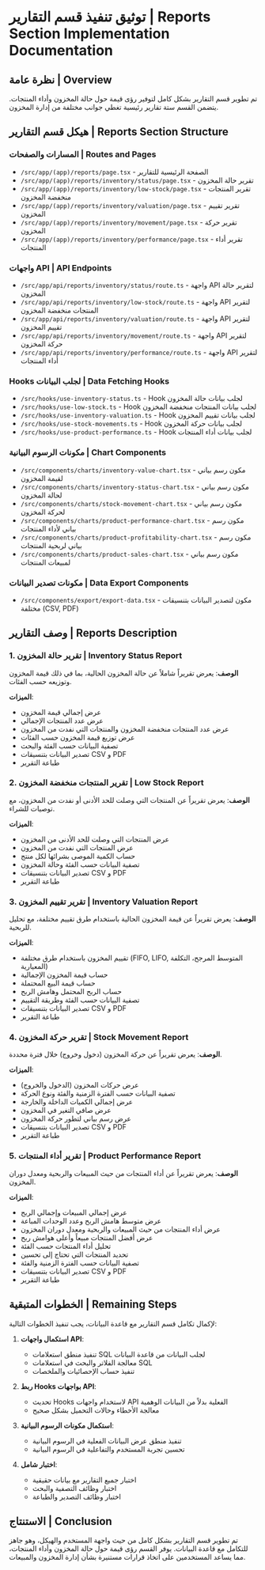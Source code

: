 # توثيق تنفيذ قسم التقارير | Reports Section Implementation Documentation

## نظرة عامة | Overview

تم تطوير قسم التقارير بشكل كامل لتوفير رؤى قيمة حول حالة المخزون وأداء المنتجات. يتضمن القسم ستة تقارير رئيسية تغطي جوانب مختلفة من إدارة المخزون.

## هيكل قسم التقارير | Reports Section Structure

### المسارات والصفحات | Routes and Pages

- `/src/app/(app)/reports/page.tsx` - الصفحة الرئيسية للتقارير
- `/src/app/(app)/reports/inventory/status/page.tsx` - تقرير حالة المخزون
- `/src/app/(app)/reports/inventory/low-stock/page.tsx` - تقرير المنتجات منخفضة المخزون
- `/src/app/(app)/reports/inventory/valuation/page.tsx` - تقرير تقييم المخزون
- `/src/app/(app)/reports/inventory/movement/page.tsx` - تقرير حركة المخزون
- `/src/app/(app)/reports/inventory/performance/page.tsx` - تقرير أداء المنتجات

### واجهات API | API Endpoints

- `/src/app/api/reports/inventory/status/route.ts` - واجهة API لتقرير حالة المخزون
- `/src/app/api/reports/inventory/low-stock/route.ts` - واجهة API لتقرير المنتجات منخفضة المخزون
- `/src/app/api/reports/inventory/valuation/route.ts` - واجهة API لتقرير تقييم المخزون
- `/src/app/api/reports/inventory/movement/route.ts` - واجهة API لتقرير حركة المخزون
- `/src/app/api/reports/inventory/performance/route.ts` - واجهة API لتقرير أداء المنتجات

### Hooks لجلب البيانات | Data Fetching Hooks

- `/src/hooks/use-inventory-status.ts` - Hook لجلب بيانات حالة المخزون
- `/src/hooks/use-low-stock.ts` - Hook لجلب بيانات المنتجات منخفضة المخزون
- `/src/hooks/use-inventory-valuation.ts` - Hook لجلب بيانات تقييم المخزون
- `/src/hooks/use-stock-movements.ts` - Hook لجلب بيانات حركة المخزون
- `/src/hooks/use-product-performance.ts` - Hook لجلب بيانات أداء المنتجات

### مكونات الرسوم البيانية | Chart Components

- `/src/components/charts/inventory-value-chart.tsx` - مكون رسم بياني لقيمة المخزون
- `/src/components/charts/inventory-status-chart.tsx` - مكون رسم بياني لحالة المخزون
- `/src/components/charts/stock-movement-chart.tsx` - مكون رسم بياني لحركة المخزون
- `/src/components/charts/product-performance-chart.tsx` - مكون رسم بياني لأداء المنتجات
- `/src/components/charts/product-profitability-chart.tsx` - مكون رسم بياني لربحية المنتجات
- `/src/components/charts/product-sales-chart.tsx` - مكون رسم بياني لمبيعات المنتجات

### مكونات تصدير البيانات | Data Export Components

- `/src/components/export/export-data.tsx` - مكون لتصدير البيانات بتنسيقات مختلفة (CSV, PDF)

## وصف التقارير | Reports Description

### 1. تقرير حالة المخزون | Inventory Status Report

**الوصف**: يعرض تقريراً شاملاً عن حالة المخزون الحالية، بما في ذلك قيمة المخزون وتوزيعه حسب الفئات.

**الميزات**:
- عرض إجمالي قيمة المخزون
- عرض عدد المنتجات الإجمالي
- عرض عدد المنتجات منخفضة المخزون والمنتجات التي نفدت من المخزون
- عرض توزيع قيمة المخزون حسب الفئات
- تصفية البيانات حسب الفئة والبحث
- تصدير البيانات بتنسيقات CSV و PDF
- طباعة التقرير

### 2. تقرير المنتجات منخفضة المخزون | Low Stock Report

**الوصف**: يعرض تقريراً عن المنتجات التي وصلت للحد الأدنى أو نفدت من المخزون، مع توصيات للشراء.

**الميزات**:
- عرض المنتجات التي وصلت للحد الأدنى من المخزون
- عرض المنتجات التي نفدت من المخزون
- حساب الكمية الموصى بشرائها لكل منتج
- تصفية البيانات حسب الفئة وحالة المخزون
- تصدير البيانات بتنسيقات CSV و PDF
- طباعة التقرير

### 3. تقرير تقييم المخزون | Inventory Valuation Report

**الوصف**: يعرض تقريراً عن قيمة المخزون الحالية باستخدام طرق تقييم مختلفة، مع تحليل للربحية.

**الميزات**:
- تقييم المخزون باستخدام طرق مختلفة (FIFO, LIFO, المتوسط المرجح، التكلفة المعيارية)
- حساب قيمة المخزون الإجمالية
- حساب قيمة البيع المحتملة
- حساب الربح المحتمل وهامش الربح
- تصفية البيانات حسب الفئة وطريقة التقييم
- تصدير البيانات بتنسيقات CSV و PDF
- طباعة التقرير

### 4. تقرير حركة المخزون | Stock Movement Report

**الوصف**: يعرض تقريراً عن حركة المخزون (دخول وخروج) خلال فترة محددة.

**الميزات**:
- عرض حركات المخزون (الدخول والخروج)
- تصفية البيانات حسب الفترة الزمنية والفئة ونوع الحركة
- عرض إجمالي الكميات الداخلة والخارجة
- عرض صافي التغير في المخزون
- عرض رسم بياني لتطور حركة المخزون
- تصدير البيانات بتنسيقات CSV و PDF
- طباعة التقرير

### 5. تقرير أداء المنتجات | Product Performance Report

**الوصف**: يعرض تقريراً عن أداء المنتجات من حيث المبيعات والربحية ومعدل دوران المخزون.

**الميزات**:
- عرض إجمالي المبيعات وإجمالي الربح
- عرض متوسط هامش الربح وعدد الوحدات المباعة
- عرض أداء المنتجات من حيث المبيعات والربحية ومعدل دوران المخزون
- عرض أفضل المنتجات مبيعاً وأعلى هوامش ربح
- تحليل أداء المنتجات حسب الفئة
- تحديد المنتجات التي تحتاج إلى تحسين
- تصفية البيانات حسب الفترة الزمنية والفئة
- تصدير البيانات بتنسيقات CSV و PDF
- طباعة التقرير

## الخطوات المتبقية | Remaining Steps

لإكمال تكامل قسم التقارير مع قاعدة البيانات، يجب تنفيذ الخطوات التالية:

1. **استكمال واجهات API**:
   - تنفيذ منطق استعلامات SQL لجلب البيانات من قاعدة البيانات
   - معالجة الفلاتر والبحث في استعلامات SQL
   - تنفيذ حساب الإحصائيات والملخصات

2. **ربط Hooks بواجهات API**:
   - تحديث Hooks لاستخدام واجهات API الفعلية بدلاً من البيانات الوهمية
   - معالجة الأخطاء وحالات التحميل بشكل صحيح

3. **استكمال مكونات الرسوم البيانية**:
   - تنفيذ منطق عرض البيانات الفعلية في الرسوم البيانية
   - تحسين تجربة المستخدم والتفاعلية في الرسوم البيانية

4. **اختبار شامل**:
   - اختبار جميع التقارير مع بيانات حقيقية
   - اختبار وظائف التصفية والبحث
   - اختبار وظائف التصدير والطباعة

## الاستنتاج | Conclusion

تم تطوير قسم التقارير بشكل كامل من حيث واجهة المستخدم والهيكل، وهو جاهز للتكامل مع قاعدة البيانات. يوفر القسم رؤى قيمة حول حالة المخزون وأداء المنتجات، مما يساعد المستخدمين على اتخاذ قرارات مستنيرة بشأن إدارة المخزون والمبيعات.